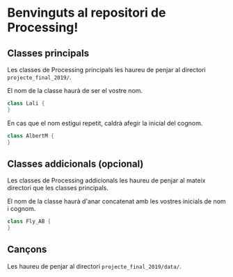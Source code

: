 # Benvinguts al repositori de Processing!

## Classes principals
Les classes de Processing principals les haureu de penjar al directori `projecte_final_2019/`.

El nom de la classe haurà de ser el vostre nom.

```java
class Lali {
}
```

En cas que el nom estigui repetit, caldrà afegir la inicial del cognom.

```java
class AlbertM {
}
```

## Classes addicionals (opcional)
Les classes de Processing addicionals les haureu de penjar al mateix directori que les classes principals.

El nom de la classe haurà d'anar concatenat amb les vostres inicials de nom i cognom.

```java
class Fly_AB {
}
```

## Cançons
Les haureu de penjar al directori `projecte_final_2019/data/`.
